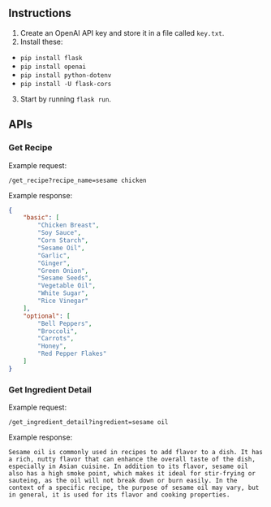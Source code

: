 ## Instructions
1. Create an OpenAI API key and store it in a file called `key.txt`.
2. Install these:
- `pip install flask`
- `pip install openai`
- `pip install python-dotenv`
- `pip install -U flask-cors`
3. Start by running `flask run`.
## APIs
### Get Recipe
Example request:
```
/get_recipe?recipe_name=sesame chicken
```
Example response:
```json
{
    "basic": [
        "Chicken Breast",
        "Soy Sauce",
        "Corn Starch",
        "Sesame Oil",
        "Garlic",
        "Ginger",
        "Green Onion",
        "Sesame Seeds",
        "Vegetable Oil",
        "White Sugar",
        "Rice Vinegar"
    ],
    "optional": [
        "Bell Peppers",
        "Broccoli",
        "Carrots",
        "Honey",
        "Red Pepper Flakes"
    ]
}
```
### Get Ingredient Detail
Example request:
```
/get_ingredient_detail?ingredient=sesame oil
```
Example response:
```
Sesame oil is commonly used in recipes to add flavor to a dish. It has a rich, nutty flavor that can enhance the overall taste of the dish, especially in Asian cuisine. In addition to its flavor, sesame oil also has a high smoke point, which makes it ideal for stir-frying or sauteing, as the oil will not break down or burn easily. In the context of a specific recipe, the purpose of sesame oil may vary, but in general, it is used for its flavor and cooking properties.
```